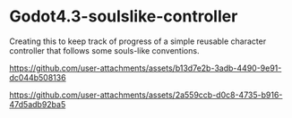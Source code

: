# Godot4.3-soulslike-controller
Creating this to keep track of progress of a simple reusable character controller that follows some souls-like conventions.


https://github.com/user-attachments/assets/b13d7e2b-3adb-4490-9e91-dc044b508136



https://github.com/user-attachments/assets/2a559ccb-d0c8-4735-b916-47d5adb92ba5




